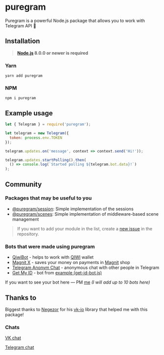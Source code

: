 # puregram

Puregram is a powerful Node.js package that allows you to work with Telegram API 🚀

## Installation
> **[Node.js](https://nodejs.org/) 8.0.0 or newer is required**

### Yarn
```
yarn add puregram
```

### NPM
```
npm i puregram
```

## Example usage
```js
let { Telegram } = require('puregram');

let telegram = new Telegram({
  token: process.env.TOKEN
});

telegram.updates.on('message', context => context.send('Hi!'));

telegram.updates.startPolling().then(
  () => console.log(`Started polling ${telegram.bot.data}!`)
);
```

## Community
### Packages that may be useful to you

* [@puregram/session](https://github.com/nitreojs/puregram/tree/master/packages/session): Simple implementation of the sessions
* [@puregram/scenes](https://github.com/nitreojs/puregram/tree/master/packages/scenes): Simple implementation of middleware-based scene management

> If you want to add your module in the list, create a [new issue](https://github.com/nitreojs/puregram/issues/new) in the repository.

### Bots that were made using puregram

* [QiwiBot](https://t.me/qiwionebot) - helps to work with [QIWI](https://qiwi.com) wallet
* [Magnit X](https://t.me/magnitxbot) - saves your money on payments in [Magnit](https://magnit.ru) shop
* [Telegram Anonym Chat](https://t.me/ruanon_bot) - anonymous chat with other people in Telegram
* [Get My ID](https://t.me/receive_my_id_bot) - bot from [example (get-id-bot.js)](https://github.com/nitreojs/puregram/blob/master/docs/examples/get-id-bot.js)

If you want to see your bot here — PM [me](https://t.me/nitrojs) _(I will add up to 10 bots here)_

## Thanks to
Biggest thanks to [Negezor](https://github.com/negezor) for his [vk-io](https://github.com/negezor/vk-io) library that helped me with this package!

### Chats
[VK chat](https://vk.me/join/AJQ1d7n35xXnfBxIB21zACP3)

[Telegram chat](https://t.me/puregram_chat)
